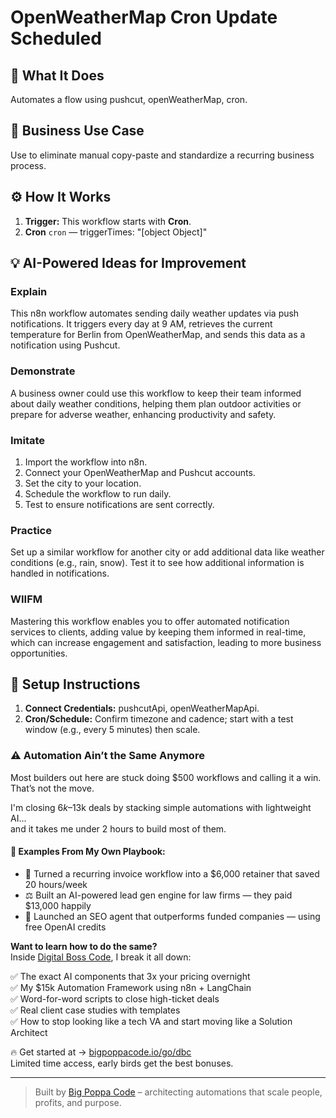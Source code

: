 # OpenWeatherMap Cron Update Scheduled
  ## 🚀 What It Does
  Automates a flow using pushcut, openWeatherMap, cron.
  
  ## 💼 Business Use Case
  Use to eliminate manual copy-paste and standardize a recurring business process.
  
  ## ⚙️ How It Works
  1. **Trigger:** This workflow starts with **Cron**.
  2. **Cron** `cron` — triggerTimes: "[object Object]"
  
  ## 💡 AI-Powered Ideas for Improvement
  ### Explain
This n8n workflow automates sending daily weather updates via push notifications. It triggers every day at 9 AM, retrieves the current temperature for Berlin from OpenWeatherMap, and sends this data as a notification using Pushcut.

### Demonstrate
A business owner could use this workflow to keep their team informed about daily weather conditions, helping them plan outdoor activities or prepare for adverse weather, enhancing productivity and safety.

### Imitate
1. Import the workflow into n8n.
2. Connect your OpenWeatherMap and Pushcut accounts.
3. Set the city to your location.
4. Schedule the workflow to run daily.
5. Test to ensure notifications are sent correctly.

### Practice
Set up a similar workflow for another city or add additional data like weather conditions (e.g., rain, snow). Test it to see how additional information is handled in notifications.

### WIIFM
Mastering this workflow enables you to offer automated notification services to clients, adding value by keeping them informed in real-time, which can increase engagement and satisfaction, leading to more business opportunities.
  
  ## 🔧 Setup Instructions
  1. **Connect Credentials:** pushcutApi, openWeatherMapApi.
2. **Cron/Schedule:** Confirm timezone and cadence; start with a test window (e.g., every 5 minutes) then scale.
  
### ⚠️ Automation Ain’t the Same Anymore

Most builders out here are stuck doing $500 workflows and calling it a win.  
That’s not the move.  

I'm closing $6k–$13k deals by stacking simple automations with lightweight AI...  
and it takes me under 2 hours to build most of them.

#### 🧠 Examples From My Own Playbook:
- 🔁 Turned a recurring invoice workflow into a $6,000 retainer that saved 20 hours/week  
- ⚖️ Built an AI-powered lead gen engine for law firms — they paid $13,000 happily  
- 🚀 Launched an SEO agent that outperforms funded companies — using free OpenAI credits  

**Want to learn how to do the same?**  
Inside [Digital Boss Code](https://bigpoppacode.io/go/dbc), I break it all down:

✅ The exact AI components that 3x your pricing overnight  
✅ My $15k Automation Framework using n8n + LangChain  
✅ Word-for-word scripts to close high-ticket deals  
✅ Real client case studies with templates  
✅ How to stop looking like a tech VA and start moving like a Solution Architect  

🔥 Get started at → [bigpoppacode.io/go/dbc](https://bigpoppacode.io/go/dbc)  
Limited time access, early birds get the best bonuses.

---
> Built by [Big Poppa Code](https://bigpoppacode.io) – architecting automations that scale people, profits, and purpose.
  